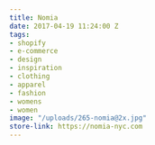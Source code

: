 ```yaml
---
title: Nomia
date: 2017-04-19 11:24:00 Z
tags:
- shopify
- e-commerce
- design
- inspiration
- clothing
- apparel
- fashion
- womens
- women
image: "/uploads/265-nomia@2x.jpg"
store-link: https://nomia-nyc.com
---
```


